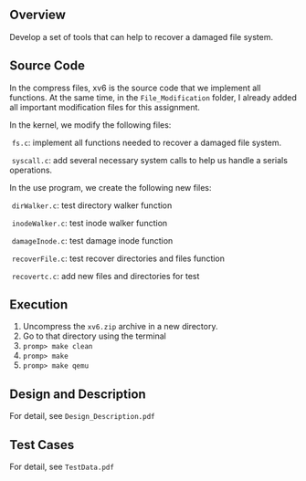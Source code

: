 ## Overview

Develop a set of tools that can help to recover a damaged file system.

## Source Code

In the compress files, xv6 is the source code that we implement all functions. At the same time, in the `File_Modification` folder, I already added all important modification files for this assignment. 

In the kernel, we modify the following files:

​	`fs.c`:  implement all functions needed to recover a damaged file system.

​	`syscall.c`: add several necessary system calls to help us handle a serials operations.

In the use program, we create the following new files:

​	`dirWalker.c`: test directory walker function

​	`inodeWalker.c`: test inode walker function

​	`damageInode.c`: test damage inode function

​	`recoverFile.c`: test recover directories and files function

​	`recovertc.c`: add new files and directories for test	 

## Execution

1. Uncompress the `xv6.zip` archive in a new directory.
2. Go to that directory using the terminal
3. `promp> make clean`
4. `promp> make`
5. `promp> make qemu`

## Design and Description

For detail, see `Design_Description.pdf`

## Test Cases

For detail, see `TestData.pdf`